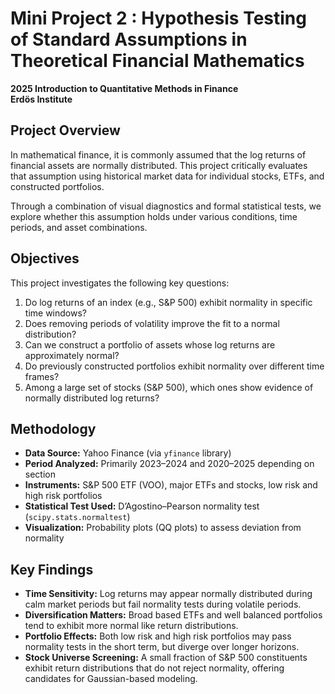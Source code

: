 # Mini Project 2 : Hypothesis Testing of Standard Assumptions in Theoretical Financial Mathematics

**2025 Introduction to Quantitative Methods in Finance**  
**Erdös Institute**

## Project Overview

In mathematical finance, it is commonly assumed that the log returns of financial assets are normally distributed. This project critically evaluates that assumption using historical market data for individual stocks, ETFs, and constructed portfolios.

Through a combination of visual diagnostics and formal statistical tests, we explore whether this assumption holds under various conditions, time periods, and asset combinations.

## Objectives

This project investigates the following key questions:

1. Do log returns of an index (e.g., S&P 500) exhibit normality in specific time windows?
2. Does removing periods of volatility improve the fit to a normal distribution?
3. Can we construct a portfolio of assets whose log returns are approximately normal?
4. Do previously constructed portfolios exhibit normality over different time frames?
5. Among a large set of stocks (S&P 500), which ones show evidence of normally distributed log returns?

## Methodology

- **Data Source:** Yahoo Finance (via `yfinance` library)
- **Period Analyzed:** Primarily 2023–2024 and 2020–2025 depending on section
- **Instruments:** S&P 500 ETF (VOO), major ETFs and stocks, low risk and high risk portfolios
- **Statistical Test Used:** D’Agostino–Pearson normality test (`scipy.stats.normaltest`)
- **Visualization:** Probability plots (QQ plots) to assess deviation from normality

## Key Findings

- **Time Sensitivity:** Log returns may appear normally distributed during calm market periods but fail normality tests during volatile periods.
- **Diversification Matters:** Broad based ETFs and well balanced portfolios tend to exhibit more normal like return distributions.
- **Portfolio Effects:** Both low risk and high risk portfolios may pass normality tests in the short term, but diverge over longer horizons.
- **Stock Universe Screening:** A small fraction of S&P 500 constituents exhibit return distributions that do not reject normality, offering candidates for Gaussian-based modeling.




